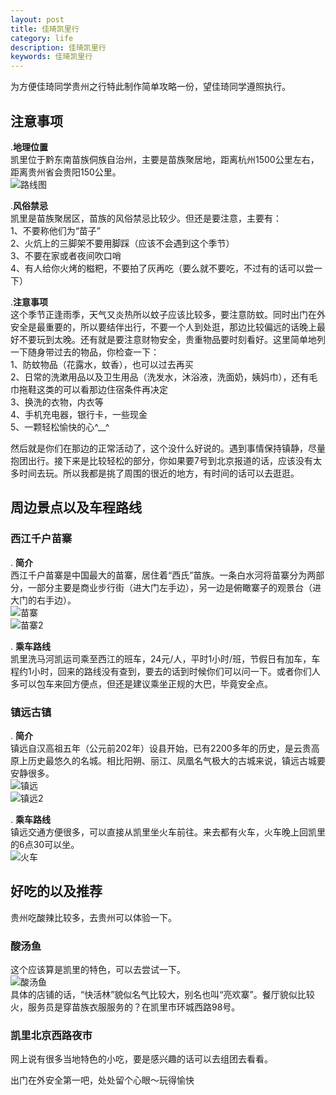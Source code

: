 ```yaml
---
layout: post
title: 佳琦凯里行
category: life
description: 佳琦凯里行
keywords: 佳琦凯里行
---
```


为方便佳琦同学贵州之行特此制作简单攻略一份，望佳琦同学遵照执行。

## 注意事项

.**地理位置**    
凯里位于黔东南苗族侗族自治州，主要是苗族聚居地，距离杭州1500公里左右，距离贵州省会贵阳150公里。  
![路线图](/images/0628/0628_map.png)  

.**风俗禁忌**   
凯里是苗族聚居区，苗族的风俗禁忌比较少。但还是要注意，主要有：  
1、不要称他们为“苗子”  
2、火炕上的三脚架不要用脚踩（应该不会遇到这个季节）  
3、不要在家或者夜间吹口哨  
4、有人给你火烤的糍粑，不要拍了灰再吃（要么就不要吃，不过有的话可以尝一下）

.**注意事项**  
这个季节正逢雨季，天气又炎热所以蚊子应该比较多，要注意防蚊。同时出门在外安全是最重要的，所以要结伴出行，不要一个人到处逛，那边比较偏远的话晚上最好不要玩到太晚。还有就是要注意财物安全，贵重物品要时刻看好。这里简单地列一下随身带过去的物品，你检查一下：  
1、防蚊物品（花露水，蚊香），也可以过去再买  
2、日常的洗漱用品以及卫生用品（洗发水，沐浴液，洗面奶，姨妈巾），还有毛巾拖鞋这类的可以看那边住宿条件再决定  
3、换洗的衣物，内衣等  
4、手机充电器，银行卡，一些现金  
5、一颗轻松愉快的心^__^    


然后就是你们在那边的正常活动了，这个没什么好说的。遇到事情保持镇静，尽量抱团出行。接下来是比较轻松的部分，你如果要7号到北京报道的话，应该没有太多时间去玩。所以我都是挑了周围的很近的地方，有时间的话可以去逛逛。


## 周边景点以及车程路线  

### 西江千户苗寨
. **简介**  
西江千户苗寨是中国最大的苗寨，居住着“西氏”苗族。一条白水河将苗寨分为两部分，一部分主要是商业步行街（进大门左手边），另一边是俯瞰寨子的观景台（进大门的右手边）。  
![苗寨](/images/0628/0628_miao.jpeg)    
![苗寨2](/images/0628/0628_miao2.jpg)  

. **乘车路线**  
凯里洗马河凯运司乘至西江的班车，24元/人，平时1小时/班，节假日有加车，车程约1小时，回来的路线没有查到，要去的话到时候你们可以问一下。或者你们人多可以包车来回方便点，但还是建议乘坐正规的大巴，毕竟安全点。
    
   

### 镇远古镇 
. **简介**  
镇远自汉高祖五年（公元前202年）设县开始，已有2200多年的历史，是云贵高原上历史最悠久的名城。相比阳朔、丽江、凤凰名气极大的古城来说，镇远古城要安静很多。  
![镇远](/images/0628/0628_zhenyuan.jpg)  
![镇远2](/images/0628/0628_zhenyuan.jpeg)  

. **乘车路线**  
镇远交通方便很多，可以直接从凯里坐火车前往。来去都有火车，火车晚上回凯里的6点30可以坐。  
![火车](/images/0628/0628_train1.png)  


## 好吃的以及推荐  

贵州吃酸辣比较多，去贵州可以体验一下。  

### **酸汤鱼**   
这个应该算是凯里的特色，可以去尝试一下。  
![酸汤鱼](/images/0628/0628_fish.jpg)  
具体的店铺的话，“快活林”貌似名气比较大，别名也叫“亮欢寨”。餐厅貌似比较火，服务员是穿苗族衣服服务的？在凯里市环城西路98号。  

### **凯里北京西路夜市**    
网上说有很多当地特色的小吃，要是感兴趣的话可以去组团去看看。  

出门在外安全第一吧，处处留个心眼～玩得愉快

